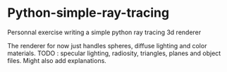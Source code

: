 # Python-simple-ray-tracing
Personnal exercise writing a simple python ray tracing 3d renderer

The renderer for now just handles spheres, diffuse lighting and color materials.
TODO : specular lighting, radiosity, triangles, planes and object files.
Might also add explanations.
